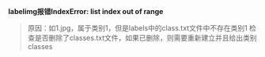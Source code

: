 **labelimg报错IndexError: list index out of range**
> 原因：如1.jpg，属于类别1，但是labels中的class.txt文件中不存在类别1
> 检查是否删除了classes.txt文件，如果已删除，则需要重新建立并且给出类别classes